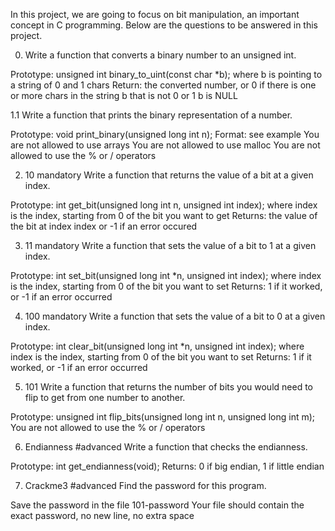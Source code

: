 In this project, we are going to focus on bit manipulation, an important concept in C programming. Below are the questions to be answered in this project.

0. Write a function that converts a binary number to an unsigned int.

Prototype: unsigned int binary_to_uint(const char *b);
where b is pointing to a string of 0 and 1 chars
Return: the converted number, or 0 if
there is one or more chars in the string b that is not 0 or 1
b is NULL

1.1 Write a function that prints the binary representation of a number.

Prototype: void print_binary(unsigned long int n);
Format: see example
You are not allowed to use arrays
You are not allowed to use malloc
You are not allowed to use the % or / operators

2. 10
mandatory
Write a function that returns the value of a bit at a given index.

Prototype: int get_bit(unsigned long int n, unsigned int index);
where index is the index, starting from 0 of the bit you want to get
Returns: the value of the bit at index index or -1 if an error occured

3. 11
mandatory
Write a function that sets the value of a bit to 1 at a given index.

Prototype: int set_bit(unsigned long int *n, unsigned int index);
where index is the index, starting from 0 of the bit you want to set
Returns: 1 if it worked, or -1 if an error occurred

4. 100
mandatory
Write a function that sets the value of a bit to 0 at a given index.

Prototype: int clear_bit(unsigned long int *n, unsigned int index);
where index is the index, starting from 0 of the bit you want to set
Returns: 1 if it worked, or -1 if an error occurred

5. 101
Write a function that returns the number of bits you would need to flip to get from one number to another.

Prototype: unsigned int flip_bits(unsigned long int n, unsigned long int m);
You are not allowed to use the % or / operators

6. Endianness
#advanced
Write a function that checks the endianness.

Prototype: int get_endianness(void);
Returns: 0 if big endian, 1 if little endian

7. Crackme3
#advanced
Find the password for this program.

Save the password in the file 101-password
Your file should contain the exact password, no new line, no extra space
